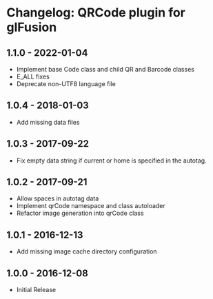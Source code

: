 # Changelog: QRCode plugin for glFusion

## 1.1.0 - 2022-01-04
* Implement base Code class and child QR and Barcode classes
* E_ALL fixes
* Deprecate non-UTF8 language file

## 1.0.4 - 2018-01-03
* Add missing data files

## 1.0.3 - 2017-09-22
* Fix empty data string if current or home is specified in the autotag.

## 1.0.2 - 2017-09-21
* Allow spaces in autotag data
* Implement qrCode namespace and class autoloader
* Refactor image generation into qrCode class

## 1.0.1 - 2016-12-13
* Add missing image cache directory configuration

## 1.0.0 - 2016-12-08
* Initial Release
